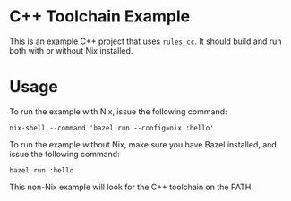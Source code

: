 C++ Toolchain Example
=====================

This is an example C++ project that uses `rules_cc`. It should build and run both with or without Nix installed.

# Usage

To run the example with Nix, issue the following command:
```
nix-shell --command 'bazel run --config=nix :hello'
```

To run the example without Nix, make sure you have Bazel installed, and issue the following command:
```
bazel run :hello
```
This non-Nix example will look for the C++ toolchain on the PATH.
